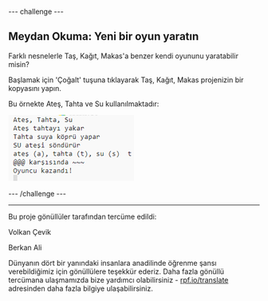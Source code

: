 --- challenge ---

## Meydan Okuma: Yeni bir oyun yaratın

Farklı nesnelerle Taş, Kağıt, Makas'a benzer kendi oyununu yaratabilir misin?

Başlamak için 'Çoğalt' tuşuna tıklayarak Taş, Kağıt, Makas projenizin bir kopyasını yapın.

Bu örnekte Ateş, Tahta ve Su kullanılmaktadır:

![ekran görüntüsü](images/rps-fire.png)

--- /challenge ---


***
Bu proje gönüllüler tarafından tercüme edildi:

Volkan Çevik

Berkan Ali

Dünyanın dört bir yanındaki insanlara anadilinde öğrenme şansı verebildiğimiz için gönüllülere teşekkür ederiz. Daha fazla gönüllü tercümana ulaşmamızda bize yardımcı olabilirsiniz - [rpf.io/translate](https://rpf.io/translate) adresinden daha fazla bilgiye ulaşabilirsiniz.